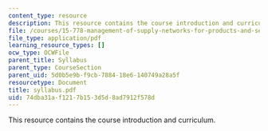 ```yaml
---
content_type: resource
description: This resource contains the course introduction and curriculum.
file: /courses/15-778-management-of-supply-networks-for-products-and-services-summer-2004/74dba31af1217b153d5d8ad7912f578d_syllabus.pdf
file_type: application/pdf
learning_resource_types: []
ocw_type: OCWFile
parent_title: Syllabus
parent_type: CourseSection
parent_uid: 5d0b5e9b-f9cb-7884-18e6-140749a28a5f
resourcetype: Document
title: syllabus.pdf
uid: 74dba31a-f121-7b15-3d5d-8ad7912f578d
---
```

This resource contains the course introduction and curriculum.

